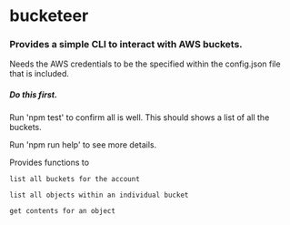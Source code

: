 # bucketeer

### Provides a simple CLI to interact with AWS buckets.
Needs the AWS credentials to be the specified within the config.json file that is included. 
##### Do this first.
Run 'npm test' to confirm all is well. This should shows a list of all the buckets.

Run 'npm run help' to see more details.

Provides functions to 
    
    list all buckets for the account
    
    list all objects within an individual bucket
    
    get contents for an object  
